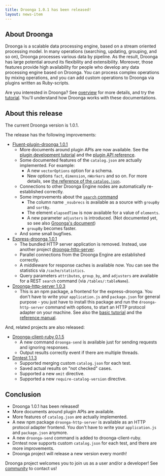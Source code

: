 ```yaml
---
title: Droonga 1.0.1 has been released!
layout: news-item
---
```


## About Droonga

Droonga is a scalable data processing engine, based on a stream oriented processing model. In many operations (searching, updating, grouping, and so on), Droonga processes various data by pipeline. As the result, Droonga has large potential around its flexibility and extensibility. Moreover, those features provide high availability for people who develop any data processing engine based on Droonga. You can process complex operations by mixing operations, and you can add custom operations to Droonga via plugins written as Ruby-scripts.

Are you interested in Droonga? See [overview](/overview/) for more details, and try the [tutorial](/tutorial/). You'll understand how Droonga works with these documentations.

## About this release

The current Droonga version is 1.0.1.

The release has the following improvements:

 * [Fluent-plugin-droonga 1.0.1][fluent-plugin-droonga]
   * More documents around plugin APIs are now available.
     See the [plugin development tutorial][] and the [plugin API reference][].
   * Some documented features of the `catalog.json` are actually implemented. For example:
     * A new `vectorOptions` option for a schema.
     * New options `fact`, `dimension`, `nWorkers` and so on.
     For more details, see [the reference of the `catalog.json`][catalog].
   * Connections to other Droonga Engine nodes are automatically re-established correctly.
   * Some improvements about the [`search` command][search]
     * The column name `_nsubrecs` is available as a source with `groupBy` and `sortBy`.
     * The element `elapsedTime` is now available for a value of `elements`.
     * A new parameter `adjusters` is introduced. (Not documented yet, so see also [Groonga's document](http://groonga.org/docs/reference/commands/select.html#select-adjuster))
     * `groupBy` becomes faster.
   * And some small bugfixes.
 * [Express-droonga 1.0.1][express-droonga]
   * The bundled HTTP server application is removed.
     Instead, use another project [droonga-http-server][].
   * Parallel connections from the Droonga Engine are established correctly.
   * A middleware for response caches is available now.
     You can see the statistics via `/cache/statistics`.
   * Query parameters `attributes`, `group_by`, and `adjusters` are available for a REST `search` command (via `/tables/:tableName`).
 * [Droonga-http-server 1.0.3][droonga-http-server]
   * This is an npm package, a frontend for the express-droonga.
     You don't have to write your `application.js` and `package.json` for general purpose - you just have to install this package and run the `droonga-http-server` command with options, to start an HTTP protocol adapter on your machine.
     See also the [basic tutorial](/tutorial/basic/) and the [reference manual][http-server].

And, related projects are also released:

 * [Droonga-client-ruby 0.1.5][droonga-client-ruby]
   * A new command `droonga-send` is available just for sending requests and ignoring responses.
   * Output results correctly event if there are multiple threads.
 * [Drntest 1.1.3][drntest]
   * Supported merging custom `catalog.json` for each test.
   * Saved actual results on "not checked" cases.
   * Supported a new `omit` directive.
   * Supported a new `require-catalog-version` directive.

## Conclusion

 * Droonga 1.0.1 has been released!
 * More documents around plugin APIs are available.
 * More features of `catalog.json` are actually implemented.
 * A new npm package `droonga-http-server` is available as an HTTP protocol adapter frontend.
   You don't have to write your `application.js` and `package.json` anymore.
 * A new `droonga-send` command is added to droonga-client-ruby.
 * Drntest now supports custom `catalog.json` for each test, and there are more improvements.
 * Droonga project will release a new version every month!

Droonga project welcomes you to join us as a user and/or a developer! See [community][] to contact us!

  [community]: /community/
  [search]: /reference/commands/search/
  [basic tutorial]: /tutorial/basic/
  [plugin development tutorial]: /tutorial/plugin-development/
  [plugin API reference]: /reference/plugin/
  [catalog]: /reference/catalog/
  [http-server]: /reference/http-server/
  [fluent-plugin-droonga]: https://github.com/droonga/fluent-plugin-droonga
  [droonga-http-server]: https://github.com/droonga/droonga-http-server
  [express-droonga]: https://github.com/droonga/express-droonga
  [droonga-client-ruby]: https://github.com/droonga/droonga-client-ruby
  [drntest]: https://github.com/droonga/drntest
